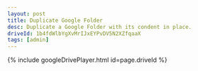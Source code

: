 ```yaml
---
layout: post
title: Duplicate Google Folder
desc: Duplicate a Google Folder with its condent in place.
driveId: 1b4fdWlbYgXvMrIJxEYPvDV5N2XZfqaaX
tags: [admin]
---
```


{% include googleDrivePlayer.html id=page.driveId %}
